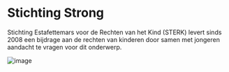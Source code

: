 # Stichting Strong
Stichting Estafettemars voor de Rechten van het Kind (STERK) levert sinds 2008 een bijdrage aan de rechten van kinderen door samen met jongeren aandacht te vragen voor dit onderwerp.

![image](https://github.com/WesleySchorel/Stichting-Strong/assets/112857487/63d3f367-eb14-4b3f-9e29-cfca540298a5)

